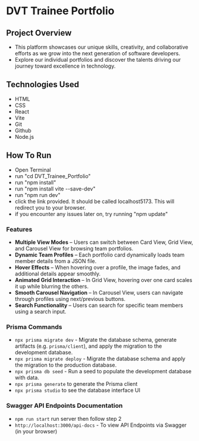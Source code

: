 # DVT Trainee Portfolio

## Project Overview
- This platform showcases our unique skills, creativity, and collaborative efforts as we grow into the next generation of software developers.
- Explore our individual portfolios and discover the talents driving our journey toward excellence in technology.​

## Technologies Used
- HTML
- CSS
- React
- Vite
- Git
- Github
- Node.js

## How To Run
- Open Terminal
- run "cd DVT_Trainee_Portfolio"
- run "npm install"
- run "npm install vite --save-dev"
- run "npm run dev"
- click the link provided. It should be called localhost5173. This will redirect you to your browser.
- if you encounter any issues later on, try running "npm update"

### Features
- **Multiple View Modes** – Users can switch between Card View, Grid View, and Carousel View for browsing team portfolios.
- **Dynamic Team Profiles** – Each portfolio card dynamically loads team member details from a JSON file.
- **Hover Effects** – When hovering over a profile, the image fades, and additional details appear smoothly.
- **Animated Grid Interaction** – In Grid View, hovering over one card scales it up while blurring the others.
- **Smooth Carousel Navigation** – In Carousel View, users can navigate through profiles using next/previous buttons.
- **Search Functionality** – Users can search for specific team members using a search input.

### Prisma Commands
- `npx prisma migrate dev` - Migrate the database schema, generate artifacts (e.g. `prisma/client`), and apply the migration to the development database.
- `npx prisma migrate deploy` - Migrate the database schema and apply the migration to the production database.
- `npx prisma db seed` - Run a seed to populate the development database with data.
- `npx prisma generate` to generate the Prisma client
- `npx prisma studio` to see the database interface UI 

### Swagger API Endpoints Documentation 
- `npm run start` run server then follow step 2
- `http://localhost:3000/api-docs` - To view API Endpoints via Swagger (in your browser)